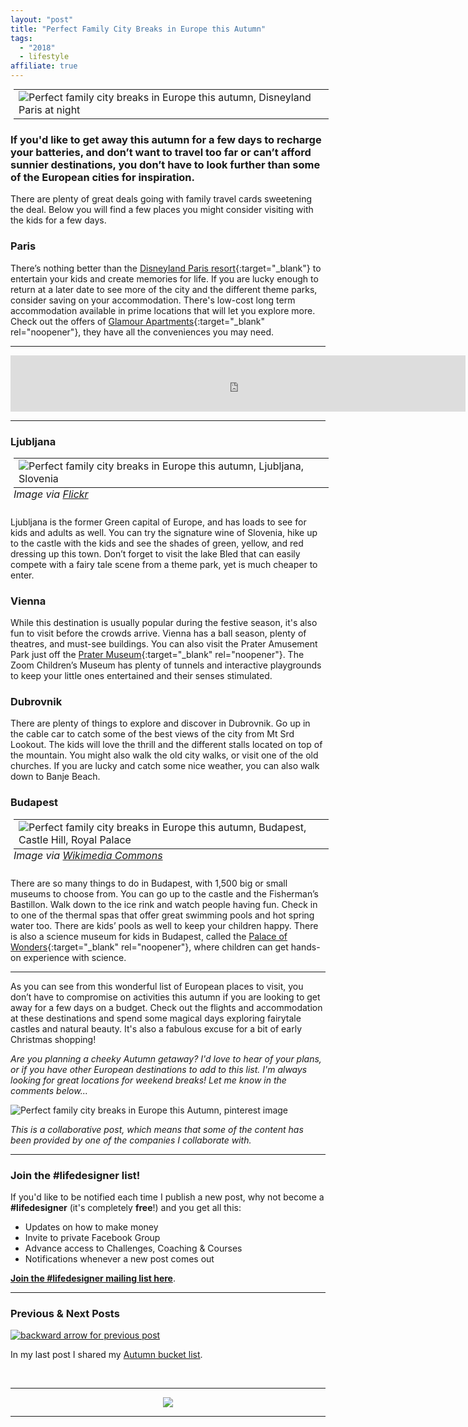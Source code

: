 ```yaml
---
layout: "post"
title: "Perfect Family City Breaks in Europe this Autumn"
tags:
  - "2018"
  - lifestyle
affiliate: true
---
```

<center>
<table class="image" style="margin: 5px 5px 5px 5px; float: none;">
<tr><td><img src="/i/2018/lifestyle/perfect-family-city-breaks-in-europe-this-autumn-3.png" alt="Perfect family city breaks in Europe this autumn, Disneyland Paris at night"></td></tr>
</table>
</center>

### If you'd like to get away this autumn for a few days to recharge your batteries, and don’t want to travel too far or can’t afford sunnier destinations, you don’t have to look further than some of the European cities for inspiration. 

There are plenty of great deals going with family travel cards sweetening the deal. Below you will find a few places you might consider visiting with the kids for a few days.

### Paris 
There’s nothing better than the [Disneyland Paris resort](https://inspiringlifedesign.com/posts/what-to-pack-to-get-most-from-dlp.html){:target="_blank"} to entertain your kids and create memories for life. If you are lucky enough to return at a later date to see more of the city and the different theme parks, consider saving on your accommodation. There's low-cost long term accommodation available in prime locations that will let you explore more. Check out the offers of [Glamour Apartments](https://www.glamourapartments.com/real-estate/long-term-rentals){:target="_blank" rel="noopener"}, they have all the conveniences you may need.

***

<!-- START ADVERTISER: DLP Christmas -->
<center>
<iframe src="https://impgb.tradedoubler.com/imp?type(iframe)g(22921938)a(3052184)" width="728" height="90" frameborder="0" border="0" marginwidth="0" marginheight="0" scrolling="no"></iframe>
</center>
<!-- END ADVERTISER: DLP Christmas -->

*** 

### Ljubljana 

<center>
<table class="image" style="margin: 5px 5px 5px 5px; float: none;">
<caption align="bottom" style="text-align: left"><i>Image via <a href="http://www.flickr.com/photos/43355249@N00/40549208301" target="_blank" rel="noopener">Flickr</a></i></caption>
<tr><td><img src="/i/2018/lifestyle/perfect-family-city-breaks-in-europe-this-autumn.jpg" alt="Perfect family city breaks in Europe this autumn, Ljubljana, Slovenia"></td></tr>
</table>
</center>

Ljubljana is the former Green capital of Europe, and has loads to see for kids and adults as well. You can try the signature wine of Slovenia, hike up to the castle with the kids and see the shades of green, yellow, and red dressing up this town. Don’t forget to visit the lake Bled that can easily compete with a fairy tale scene from a theme park, yet is much cheaper to enter. 

### Vienna
While this destination is usually popular during the festive season, it's also fun to visit before the crowds arrive. Vienna has a ball season, plenty of theatres, and must-see buildings. You can also visit the Prater Amusement Park just off the [Prater Museum](https://www.wien.info/en/sightseeing/prater/prater-museum){:target="_blank" rel="noopener"}. The Zoom Children’s Museum has plenty of tunnels and interactive playgrounds to keep your little ones entertained and their senses stimulated. 

### Dubrovnik 
There are plenty of things to explore and discover in Dubrovnik. Go up in the cable car to catch some of the best views of the city from Mt Srd Lookout. The kids will love the thrill and the different stalls located on top of the mountain. You might also walk the old city walks, or visit one of the old churches. If you are lucky and catch some nice weather, you can also walk down to Banje Beach. 

### Budapest

<center>
<table class="image" style="margin: 5px 5px 5px 5px; float: none;">
<caption align="bottom" style="text-align: left"><i>Image via <a href="https://commons.wikimedia.org/wiki/File:Budapest,_Castle_Hill,_Royal_Palace_(6784985256).jpg" target="_blank" rel="noopener">Wikimedia Commons</a></i></caption>
<tr><td><img src="/i/2018/lifestyle/perfect-family-city-breaks-in-europe-this-autumn-2.jpg" alt="Perfect family city breaks in Europe this autumn, Budapest, Castle Hill, Royal Palace"></td></tr>
</table>
</center>

There are so many things to do in Budapest, with 1,500 big or small museums to choose from. You can go up to the castle and the Fisherman’s Bastillon. Walk down to the ice rink and watch people having fun. Check in to one of the thermal spas that offer great swimming pools and hot spring water too. There are kids’ pools as well to keep your children happy. There is also a science museum for kids in Budapest, called the [Palace of Wonders](https://www.tripadvisor.com/Attraction_Review-g274887-d277712-Reviews-Palace_of_Wonders-Budapest_Central_Hungary.html){:target="_blank" rel="noopener"}, where children can get hands-on experience with science. 

***

As you can see from this wonderful list of European places to visit, you don’t have to compromise on activities this autumn if you are looking to get away for a few days on a budget. Check out the flights and accommodation at these destinations and spend some magical days exploring fairytale castles and natural beauty. It's also a fabulous excuse for a bit of early Christmas shopping!

*Are you planning a cheeky Autumn getaway? I'd love to hear of your plans, or if you have other European destinations to add to this list. I'm always looking for great locations for weekend breaks! Let me know in the comments below...*

![Perfect family city breaks in Europe this Autumn, pinterest image](/i/2018/lifestyle/perfect-family-city-breaks-in-europe-this-autumn-pin.png)

*This is a collaborative post, which means that some of the content has been provided by one of the companies I collaborate with.*

***

### Join the #lifedesigner list!

If you'd like to be notified each time I publish a new post, why not become a <b>#lifedesigner</b> (it's completely <b>free</b>!) and you get all this:

- Updates on how to make money
- Invite to private Facebook Group
- Advance access to Challenges, Coaching & Courses
- Notifications whenever a new post comes out

[**Join the #lifedesigner mailing list here**](/signup/signup_page).

***

### Previous & Next Posts

<a href="/posts/autumn-bucket-list.html" style="float: left"><img src='/i/backward.png' alt='backward arrow for previous post' /></a> &nbsp;
<!--
<a href="/posts/july-2018-income-report.html" style="float: right"><img src='/i/forward.png' alt='forward arrow for next post' /></a> -->
In my last post I shared my [Autumn bucket list](/posts/autumn-bucket-list.html).<br>
<!-- &nbsp;&nbsp;In my next post I plan to continue my series on how to start publishing your own books, covering how to work with a ghost writer. -->
<!-- [my July 2018 Income & Profit report](/posts/july-2018-income-report.html).-->
<br>

***

<!-- START ADVERTISER: Travelzoo from awin.com -->
<center>
<a href="https://www.awin1.com/cread.php?s=1009233&v=5833&q=315801&r=452089">
    <img src="https://www.awin1.com/cshow.php?s=1009233&v=5833&q=315801&r=452089" border="0">
</a>
</center>
<!-- END ADVERTISER: Travelzoo from awin.com -->

***


